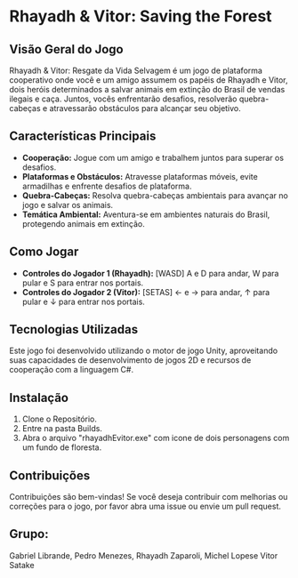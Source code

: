 # Rhayadh & Vitor: Saving the Forest

## Visão Geral do Jogo
Rhayadh & Vitor: Resgate da Vida Selvagem é um jogo de plataforma cooperativo onde você e um amigo assumem os papéis de Rhayadh e Vitor, dois heróis determinados a salvar animais em extinção do Brasil de vendas ilegais e caça. Juntos, vocês enfrentarão desafios, resolverão quebra-cabeças e atravessarão obstáculos para alcançar seu objetivo.

## Características Principais
- **Cooperação:** Jogue com um amigo e trabalhem juntos para superar os desafios.
- **Plataformas e Obstáculos:** Atravesse plataformas móveis, evite armadilhas e enfrente desafios de plataforma.
- **Quebra-Cabeças:** Resolva quebra-cabeças ambientais para avançar no jogo e salvar os animais.
- **Temática Ambiental:** Aventura-se em ambientes naturais do Brasil, protegendo animais em extinção.

## Como Jogar
- **Controles do Jogador 1 (Rhayadh):**  [WASD] A e D para andar, W para pular e S para entrar nos portais.
- **Controles do Jogador 2 (Vitor):** [SETAS] ← e → para andar, ↑ para pular e ↓ para entrar nos portais.

## Tecnologias Utilizadas
Este jogo foi desenvolvido utilizando o motor de jogo Unity, aproveitando suas capacidades de desenvolvimento de jogos 2D e recursos de cooperação com a linguagem C#.

## Instalação
1. Clone o Repositório.
2. Entre na pasta Builds.
3. Abra o arquivo "rhayadhEvitor.exe" com icone de dois personagens com um fundo de floresta.

## Contribuições
Contribuições são bem-vindas! Se você deseja contribuir com melhorias ou correções para o jogo, por favor abra uma issue ou envie um pull request.

## Grupo:
Gabriel Librande, Pedro Menezes, Rhayadh Zaparoli, Michel Lopese Vitor Satake
